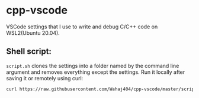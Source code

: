 # cpp-vscode

VSCode settings that I use to write and debug C/C++ code on WSL2(Ubuntu 20.04).

## Shell script:

`script.sh` clones the settings into a folder named by the command line argument and removes everything except the settings.
Run it locally after saving it or remotely using curl:

```bash
curl https://raw.githubusercontent.com/Wahaj404/cpp-vscode/master/script.sh | bash -s [folder name here]
```
